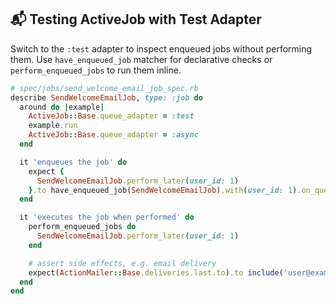 ## 📬 Testing ActiveJob with Test Adapter

Switch to the `:test` adapter to inspect enqueued jobs without performing them. Use `have_enqueued_job` matcher for declarative checks or `perform_enqueued_jobs` to run them inline.

```ruby
# spec/jobs/send_welcome_email_job_spec.rb
describe SendWelcomeEmailJob, type: :job do
  around do |example|
    ActiveJob::Base.queue_adapter = :test
    example.run
    ActiveJob::Base.queue_adapter = :async
  end

  it 'enqueues the job' do
    expect {
      SendWelcomeEmailJob.perform_later(user_id: 1)
    }.to have_enqueued_job(SendWelcomeEmailJob).with(user_id: 1).on_queue('default')
  end

  it 'executes the job when performed' do
    perform_enqueued_jobs do
      SendWelcomeEmailJob.perform_later(user_id: 1)
    end

    # assert side effects, e.g. email delivery
    expect(ActionMailer::Base.deliveries.last.to).to include('user@example.com')
  end
end
```
